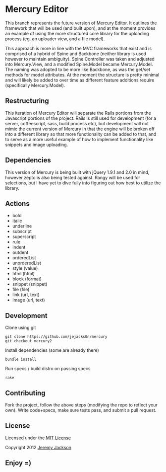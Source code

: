 Mercury Editor
==============

This branch represents the future version of Mercury Editor. It outlines the framework that will be used (and built
upon), and at the moment provides an example of using the more structured core library for the uploading process (eg. an
uploader view, and a file model).

This approach is more in line with the MVC frameworks that exist and is comprised of a hybrid of Spine and Backbone
(neither library is used however to maintain ambiguity). Spine Controller was taken and adjusted into Mercury.View, and
a modified Spine.Model became Mercury.Model. The naming was adopted to be more like Backbone, as was the get/set methods
for model attributes. At the moment the structure is pretty minimal and will likely be added to over time as different
feature additions require (specifically Mercury.Model).


## Restructuring

This iteration of Mercury Editor will separate the Rails portions from the Javascript portions of the project.  Rails is
still used for development (for a server, coffeescript, sass, build process etc), but development will not mimic the
current version of Mercury in that the engine will be broken off into a different library so that more functionality can
be added to that, and to serve as a more useful example of how to implement functionality like snippets and image
uploading.


## Dependencies

This version of Mercury is being built with jQuery 1.9.1 and 2.0 in mind, however zepto is also being tested against.
Rangy will be used for selections, but I have yet to dive fully into figuring out how best to utilize the library.


## Actions

- bold
- italic
- underline
- subscript
- superscript
- rule
- indent
- outdent
- orderedList
- unorderedList
- style (value)
- html (html)
- block (format)
- snippet (snippet)
- file (file)
- link (url, text)
- image (url, text)


## Development

Clone using git
```shell
git clone https://github.com/jejacks0n/mercury
git checkout mercury2
```

Install dependencies (some are already there)
```shell
bundle install
```

Run specs / build distro on passing specs
```shell
rake
```


## Contributing

Fork the project, follow the above steps (modifying the repo to reflect your own). Write code+specs, make sure tests pass, and submit a pull request.


## License

Licensed under the [MIT License](http://opensource.org/licenses/mit-license.php)

Copyright 2012 [Jeremy Jackson](https://github.com/jejacks0n)


## Enjoy =)
